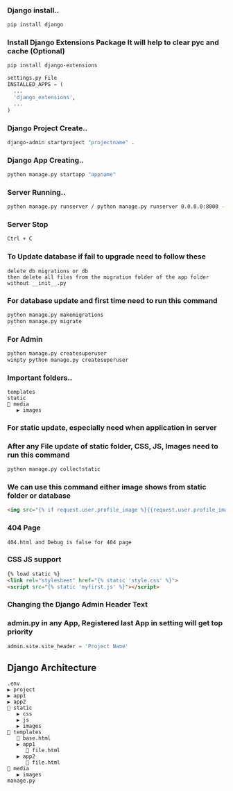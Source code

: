 
### Django install..
```bash
pip install django
```

### Install Django Extensions Package It will help to clear pyc and cache (Optional)
```bash
pip install django-extensions
```
```py
settings.py File
INSTALLED_APPS = (
  ...
  'django_extensions',
  ...
)
```
### Django Project Create..
```bash
django-admin startproject "projectname" .
```
### Django App Creating..
```bash
python manage.py startapp "appname"
```
### Server Running..
```bash
python manage.py runserver / python manage.py runserver 0.0.0.0:8000 --noreload
```

### Server Stop
```bash
Ctrl + C
```


### To Update database if fail to upgrade need to follow these
```
delete db migrations or db
then delete all files from the migration folder of the app folder without __init__.py
```
### For database update and first time need to run this command
```bash
python manage.py makemigrations
python manage.py migrate
```
### For Admin
```bash
python manage.py createsuperuser
winpty python manage.py createsuperuser 
```

### Important folders..
```
templates
static
🔽 media
   ▶️ images 
```
### For static update, especially need when application in server
### After any File update of static folder, CSS, JS, Images need to run this command
```bash
python manage.py collectstatic
```
### We can use this command either image shows from static folder or database
```html
<img src="{% if request.user.profile_image %}{{request.user.profile_image.url}}{% else %}{% static "images/profile/user.png" %}{% endif %}" alt="" width="35" height="35" class="rounded-circle">
```

### 404 Page
```
404.html and Debug is false for 404 page
```

### CSS JS support
```html
{% load static %}
<link rel="stylesheet" href="{% static 'style.css' %}">
<script src="{% static 'myfirst.js' %}"></script>
```

### Changing the Django Admin Header Text
### admin.py in any App, Registered last App in setting will get top priority
```py
admin.site.site_header = 'Project Name'   
```

## Django Architecture
```
.env
▶️ project
▶️ app1
▶️ app2
🔽 static
   ▶️ css
   ▶️ js
   ▶️ images
🔽 templates
   📄 base.html
   ▶️ app1
      📄 file.html
   ▶️ app2
      📄 file.html
🔽 media
   ▶️ images 
manage.py
```
